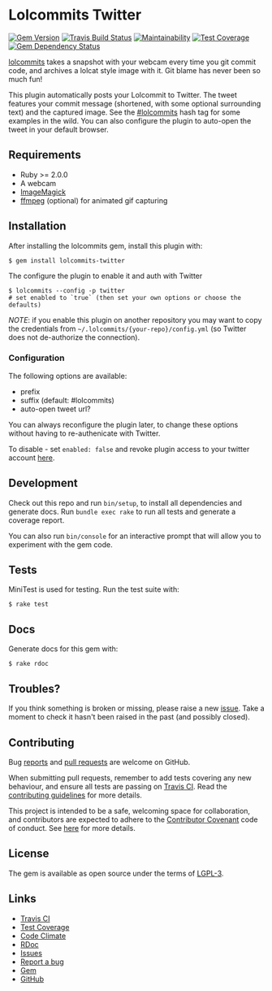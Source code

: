 # Lolcommits Twitter

[![Gem Version](https://img.shields.io/gem/v/lolcommits-twitter.svg?style=flat)](http://rubygems.org/gems/lolcommits-twitter)
[![Travis Build Status](https://travis-ci.org/lolcommits/lolcommits-twitter.svg?branch=master)](https://travis-ci.org/lolcommits/lolcommits-twitter)
[![Maintainability](https://img.shields.io/codeclimate/maintainability/lolcommits/lolcommits-twitter.svg)](https://codeclimate.com/github/lolcommits/lolcommits-twitter/maintainability)
[![Test Coverage](https://img.shields.io/codeclimate/c/lolcommits/lolcommits-twitter.svg)](https://codeclimate.com/github/lolcommits/lolcommits-twitter/test_coverage)
[![Gem Dependency Status](https://gemnasium.com/badges/github.com/lolcommits/lolcommits-twitter.svg)](https://gemnasium.com/github.com/lolcommits/lolcommits-twitter)

[lolcommits](https://lolcommits.github.io/) takes a snapshot with your webcam
every time you git commit code, and archives a lolcat style image with it. Git
blame has never been so much fun!

This plugin automatically posts your Lolcommit to Twitter. The tweet features
your commit message (shortened, with some optional surrounding text) and the
captured image. See the [#lolcommits](https://twitter.com/hashtag/lolcommits)
hash tag for some examples in the wild. You can also configure the plugin to
auto-open the tweet in your default browser.

## Requirements

* Ruby >= 2.0.0
* A webcam
* [ImageMagick](http://www.imagemagick.org)
* [ffmpeg](https://www.ffmpeg.org) (optional) for animated gif capturing

## Installation

After installing the lolcommits gem, install this plugin with:

    $ gem install lolcommits-twitter

The configure the plugin to enable it and auth with Twitter

    $ lolcommits --config -p twitter
    # set enabled to `true` (then set your own options or choose the defaults)

*NOTE*: if you enable this plugin on another repository you may want to copy the
credentials from `~/.lolcommits/{your-repo}/config.yml` (so Twitter does not
de-authorize the connection).

### Configuration

The following options are available:

* prefix
* suffix (default: #lolcommits)
* auto-open tweet url?

You can always reconfigure the plugin later, to change these options without
having to re-authenicate with Twitter.

To disable - set `enabled: false` and revoke plugin access to your twitter
account [here](https://twitter.com/settings/applications).



## Development

Check out this repo and run `bin/setup`, to install all dependencies and
generate docs. Run `bundle exec rake` to run all tests and generate a coverage
report.

You can also run `bin/console` for an interactive prompt that will allow you to
experiment with the gem code.

## Tests

MiniTest is used for testing. Run the test suite with:

    $ rake test

## Docs

Generate docs for this gem with:

    $ rake rdoc

## Troubles?

If you think something is broken or missing, please raise a new
[issue](https://github.com/lolcommits/lolcommits-twitter/issues). Take
a moment to check it hasn't been raised in the past (and possibly closed).

## Contributing

Bug [reports](https://github.com/lolcommits/lolcommits-twitter/issues) and [pull
requests](https://github.com/lolcommits/lolcommits-twitter/pulls) are welcome on
GitHub.

When submitting pull requests, remember to add tests covering any new behaviour,
and ensure all tests are passing on [Travis
CI](https://travis-ci.org/lolcommits/lolcommits-twitter). Read the
[contributing
guidelines](https://github.com/lolcommits/lolcommits-twitter/blob/master/CONTRIBUTING.md)
for more details.

This project is intended to be a safe, welcoming space for collaboration, and
contributors are expected to adhere to the [Contributor
Covenant](http://contributor-covenant.org) code of conduct. See
[here](https://github.com/lolcommits/lolcommits-twitter/blob/master/CODE_OF_CONDUCT.md)
for more details.

## License

The gem is available as open source under the terms of
[LGPL-3](https://opensource.org/licenses/LGPL-3.0).

## Links

* [Travis CI](https://travis-ci.org/lolcommits/lolcommits-twitter)
* [Test Coverage](https://codeclimate.com/github/lolcommits/lolcommits-twitter/test_coverage)
* [Code Climate](https://codeclimate.com/github/lolcommits/lolcommits-twitter)
* [RDoc](http://rdoc.info/projects/lolcommits/lolcommits-twitter)
* [Issues](http://github.com/lolcommits/lolcommits-twitter/issues)
* [Report a bug](http://github.com/lolcommits/lolcommits-twitter/issues/new)
* [Gem](http://rubygems.org/gems/lolcommits-twitter)
* [GitHub](https://github.com/lolcommits/lolcommits-twitter)
